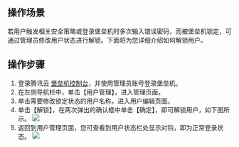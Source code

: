 ## 操作场景
若用户触发相关安全策略或登录堡垒机时多次输入错误密码，而被堡垒机锁定，可通过管理员修改用户状态进行解锁。下面将为您详细介绍如何解锁用户。

## 操作步骤

1. 登录腾讯云 [堡垒机控制台](https://console.cloud.tencent.com/cds/dasb)，并使用管理员账号登录堡垒机。
2. 在左侧导航栏中，单击【用户管理】，进入管理页面。
3. 单击需要修改锁定状态的用户名称，进入用户编辑页面。
4. 单击【解锁】，在两次弹出的确认框中单击【确定】，即可解锁用户，如下图所示。
    ![](https://main.qcloudimg.com/raw/560fc4d18f79e0f62fb107ca726c666c.png)
5. 返回到用户管理页面，您可查看到用户状态栏处显示对钩，即为正常登录状态。
    ![](https://main.qcloudimg.com/raw/095cf7e8c66253ca2a641c620860f140.png)

